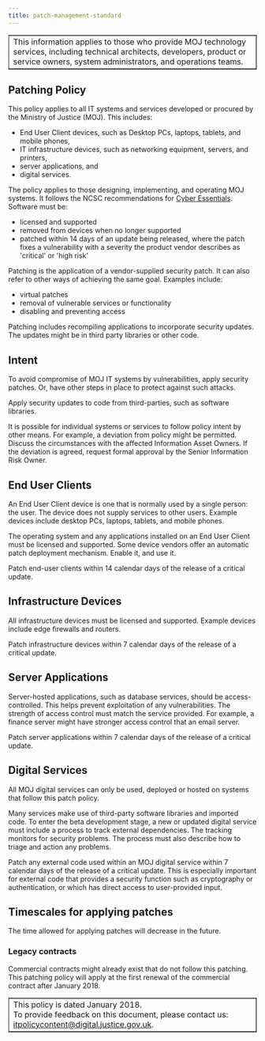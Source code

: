```yaml
---
title: patch-management-standard
---
```


<table border='1'>
<tr>
<td>This information applies to those who provide MOJ technology services, including technical architects, developers, product or service owners, system administrators, and operations teams.</td>
</tr>
</table>

## Patching Policy

This policy applies to all IT systems and services developed or procured by the Ministry of Justice (MOJ). This includes: 

- End User Client devices, such as Desktop PCs, laptops, tablets, and mobile phones, 
- IT infrastructure devices, such as networking equipment, servers, and printers,
- server applications, and
- digital services. 

The policy applies to those designing, implementing, and operating MOJ systems. It follows the NCSC recommendations for [Cyber Essentials](https://www.cyberessentials.ncsc.gov.uk/requirements-for-it-infrastructure.html). Software must be:

- licensed and supported
- removed from devices when no longer supported
- patched within 14 days of an update being released, where the patch fixes a vulnerability with a severity the product vendor describes as 'critical' or 'high risk'

Patching is the application of a vendor-supplied security patch. It can also refer to other ways of achieving the same goal. Examples include: 

- virtual patches
- removal of vulnerable services or functionality
- disabling and preventing access

Patching includes recompiling applications to incorporate security updates. The updates might be in third party libraries or other code.

## Intent

To avoid compromise of MOJ IT systems by vulnerabilities, apply security patches. Or, have other steps in place to protect against such attacks.

Apply security updates to code from third-parties, such as software libraries.

It is possible for individual systems or services to follow policy intent by other means. For example, a deviation from policy might be permitted. Discuss the circumstances with the affected Information Asset Owners. If the deviation is agreed, request formal approval by the Senior Information Risk Owner.

## End User Clients

An End User Client device is one that is normally used by a single person: the user. The device does not supply services to other users. Example devices include desktop PCs, laptops, tablets, and mobile phones.

The operating system and any applications installed on an End User Client must be licensed and supported. Some device vendors offer an automatic patch deployment mechanism. Enable it, and use it.

Patch end-user clients within 14 calendar days of the release of a critical update.

## Infrastructure Devices

All infrastructure devices must be licensed and supported. Example devices include edge firewalls and routers.

Patch infrastructure devices within 7 calendar days of the release of a critical update.

## Server Applications

Server-hosted applications, such as database services, should be access-controlled. This helps prevent exploitation of any vulnerabilities. The strength of access control must match the service provided. For example, a finance server might have stronger access control that an email server.

Patch server applications within 7 calendar days of the release of a critical update.

## Digital Services

All MOJ digital services can only be used, deployed or hosted on systems that follow this patch policy.

Many services make use of third-party software libraries and imported code. To enter the beta development stage, a new or updated digital service must include a process to track external dependencies. The tracking monitors for security problems. The process must also describe how to triage and action any problems.

Patch any external code used within an MOJ digital service within 7 calendar days of the release of a critical update. This is especially important for external code that provides a security function such as cryptography or authentication, or which has direct access to user-provided input.

## Timescales for applying patches

The time allowed for applying patches will decrease in the future.

### Legacy contracts

Commercial contracts might already exist that do not follow this patching. This patching policy will apply at the first renewal of the commercial contract after January 2018.

<table border='1'>
<tr>
<td>This policy is dated January 2018.<br/>
To provide feedback on this document, please contact us: <a href="mailto:itpolicycontent@digital.justice.gov.uk?subject=patch-management-standard">itpolicycontent@digital.justice.gov.uk</a>.</td>
</tr>
</table>
